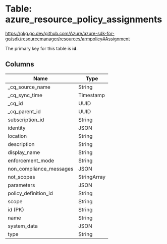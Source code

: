# Table: azure_resource_policy_assignments

https://pkg.go.dev/github.com/Azure/azure-sdk-for-go/sdk/resourcemanager/resources/armpolicy#Assignment

The primary key for this table is **id**.



## Columns
| Name          | Type          |
| ------------- | ------------- |
|_cq_source_name|String|
|_cq_sync_time|Timestamp|
|_cq_id|UUID|
|_cq_parent_id|UUID|
|subscription_id|String|
|identity|JSON|
|location|String|
|description|String|
|display_name|String|
|enforcement_mode|String|
|non_compliance_messages|JSON|
|not_scopes|StringArray|
|parameters|JSON|
|policy_definition_id|String|
|scope|String|
|id (PK)|String|
|name|String|
|system_data|JSON|
|type|String|